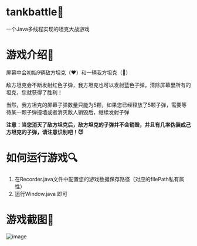 # tankbattle💫
一个Java多线程实现的坦克大战游戏

# 游戏介绍📕

屏幕中会初始9辆敌方坦克（❤️）和一辆我方坦克（💙）

敌方坦克会不断发射红色子弹，我方坦克也可以发射蓝色子弹，清除屏幕里所有的坦克，您就获得了胜利！

当然，我方坦克的屏幕子弹数量只能为5颗，如果您已经释放了5颗子弹，需要等待某一颗子弹撞墙或者消灭敌人销毁后，继续发射子弹

**注意：当您消灭了敌方坦克后，敌方坦克的子弹并不会销毁，并且有几率伪装成己方坦克的子弹，请注意识别吧！😈**


# 如何运行游戏🔍

1. 在Recorder.java文件中配置您的游戏数据保存路径（对应的filePath私有属性）
2. 运行Window.java 即可

# 游戏截图🎈

![image](https://user-images.githubusercontent.com/76278560/183243569-2899bfcd-a5ea-4fd0-9145-bd361e9dbcca.png)